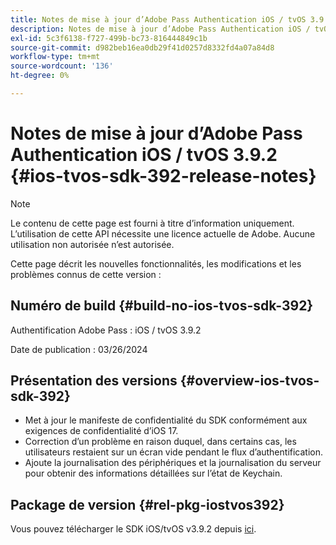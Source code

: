 ```yaml
---
title: Notes de mise à jour d’Adobe Pass Authentication iOS / tvOS 3.9.2
description: Notes de mise à jour d’Adobe Pass Authentication iOS / tvOS 3.9.2
exl-id: 5c3f6138-f727-499b-bc73-816444849c1b
source-git-commit: d982beb16ea0db29f41d0257d8332fd4a07a84d8
workflow-type: tm+mt
source-wordcount: '136'
ht-degree: 0%

---
```


# Notes de mise à jour d’Adobe Pass Authentication iOS / tvOS 3.9.2 {#ios-tvos-sdk-392-release-notes}

>[!NOTE]
>
>Le contenu de cette page est fourni à titre d’information uniquement. L’utilisation de cette API nécessite une licence actuelle de Adobe. Aucune utilisation non autorisée n’est autorisée.

Cette page décrit les nouvelles fonctionnalités, les modifications et les problèmes connus de cette version :

## Numéro de build {#build-no-ios-tvos-sdk-392}

Authentification Adobe Pass : iOS / tvOS 3.9.2

Date de publication : 03/26/2024


## Présentation des versions {#overview-ios-tvos-sdk-392}

* Met à jour le manifeste de confidentialité du SDK conformément aux exigences de confidentialité d’iOS 17.
* Correction d’un problème en raison duquel, dans certains cas, les utilisateurs restaient sur un écran vide pendant le flux d’authentification.
* Ajoute la journalisation des périphériques et la journalisation du serveur pour obtenir des informations détaillées sur l’état de Keychain.


## Package de version {#rel-pkg-iostvos392}

Vous pouvez télécharger le SDK iOS/tvOS v3.9.2 depuis [ici](https://tve.zendesk.com/hc/en-us/articles/204963209-iOS-tvOS-Native-AccessEnabler-Library).
